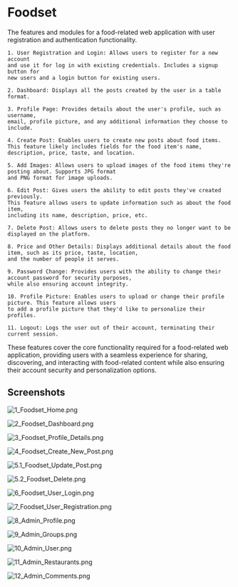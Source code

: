 # Foodset

The features and modules for a food-related web application with user registration and authentication 
functionality.     

    1. User Registration and Login: Allows users to register for a new account 
    and use it for log in with existing credentials. Includes a signup button for 
    new users and a login button for existing users.

    2. Dashboard: Displays all the posts created by the user in a table format.

    3. Profile Page: Provides details about the user's profile, such as username, 
    email, profile picture, and any additional information they choose to include.

    4. Create Post: Enables users to create new posts about food items. 
    This feature likely includes fields for the food item's name, description, price, taste, and location.

    5. Add Images: Allows users to upload images of the food items they're posting about. Supports JPG format 
    and PNG format for image uploads.

    6. Edit Post: Gives users the ability to edit posts they've created previously. 
    This feature allows users to update information such as about the food item, 
    including its name, description, price, etc.

    7. Delete Post: Allows users to delete posts they no longer want to be displayed on the platform.

    8. Price and Other Details: Displays additional details about the food item, such as its price, taste, location, 
    and the number of people it serves.

    9. Password Change: Provides users with the ability to change their account password for security purposes,
    while also ensuring account integrity.

    10. Profile Picture: Enables users to upload or change their profile picture. This feature allows users 
    to add a profile picture that they'd like to personalize their profiles.

    11. Logout: Logs the user out of their account, terminating their current session.

These features cover the core functionality required for a food-related web application, 
providing users with a seamless experience for sharing, discovering, and interacting with 
food-related content while also ensuring their account security and personalization options.

## Screenshots

![1_Foodset_Home.png](https://github.com/sibina-sto/foodset/blob/main/image/1_Foodset_Home.png?raw=true)

![2_Foodset_Dashboard.png](https://github.com/sibina-sto/foodset/blob/main/image/2_Foodset_Dashboard.png)

![3_Foodset_Profile_Details.png](https://github.com/sibina-sto/foodset/blob/main/image/3_Foodset_Profile![1_FDetails.png)

![4_Foodset_Create_New_Post.png](https://github.com/sibina-sto/foodset/blob/main/image/4_Foodset_Create_New_Post.png)

![5.1_Foodset_Update_Post.png](https://github.com/sibina-sto/foodset/blob/main/image/5_Foodset_Update_Post.png)

![5.2_Foodset_Delete.png](https://github.com/sibina-sto/foodset/blob/main/image/5_Foodset_Delete.png)

![6_Foodset_User_Login.png](https://github.com/sibina-sto/foodset/blob/main/image/6_Foodset_User_Login.png)

![7_Foodset_User_Registration.png](https://github.com/sibina-sto/foodset/blob/main/image/7_Foodset_User_Registration.png)

![8_Admin_Profile.png](https://github.com/sibina-sto/foodset/blob/main/image/8_Admin_Profile.png)

![9_Admin_Groups.png](https://github.com/sibina-sto/foodset/blob/main/image/9_Admin_Groups.png)

![10_Admin_User.png](https://github.com/sibina-sto/foodset/blob/main/image/10_Admin_User.png)

![11_Admin_Restaurants.png](https://github.com/sibina-sto/foodset/blob/main/image/11_Admin_Restaurants.png)

![12_Admin_Comments.png](https://github.com/sibina-sto/foodset/blob/main/image/12_Admin_Comments.png)
